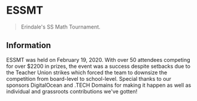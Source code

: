 # ESSMT
> Erindale's SS Math Tournament.

## Information
ESSMT was held on February 19, 2020. With over 50 attendees competing for over $2200 in prizes, 
the event was a success despite setbacks due to the Teacher Union strikes which forced the team to 
downsize the competition from board-level to school-level. Special thanks to our sponsors DigitalOcean 
and .TECH Domains for making it happen as well as individual and grassroots contributions we've gotten!